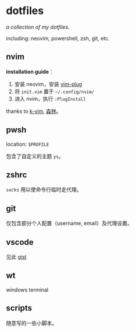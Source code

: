 # dotfiles

_a collection of my dotfiles._

including: neovim, powershell, zsh, git, etc.

## nvim

**installation guide**：

1. 安装 neovim，安装 [vim-plug](https://github.com/junegunn/vim-plug/)
2. 将 `init.vim` 置于 `~/.config/nvim/`
3. 进入 nvim，执行 `:PlugInstall`

thanks to [k-vim](https://github.com/wklken/k-vim), [森林](https://www.liuhaolin.com/vim/341.html)。

## pwsh

location: `$PROFILE`

包含了自定义的主题 `ys`。

## zshrc

`socks` 用以使命令行临时走代理。

## git

仅包含部分个人配置（username, email）及代理设置。

## vscode

见此 [gist](https://gist.github.com/batkiz/0e17a875b6a22ec320f07e420ad3ee1a)

## wt

windows terminal

## scripts

随意写的一些小脚本。
